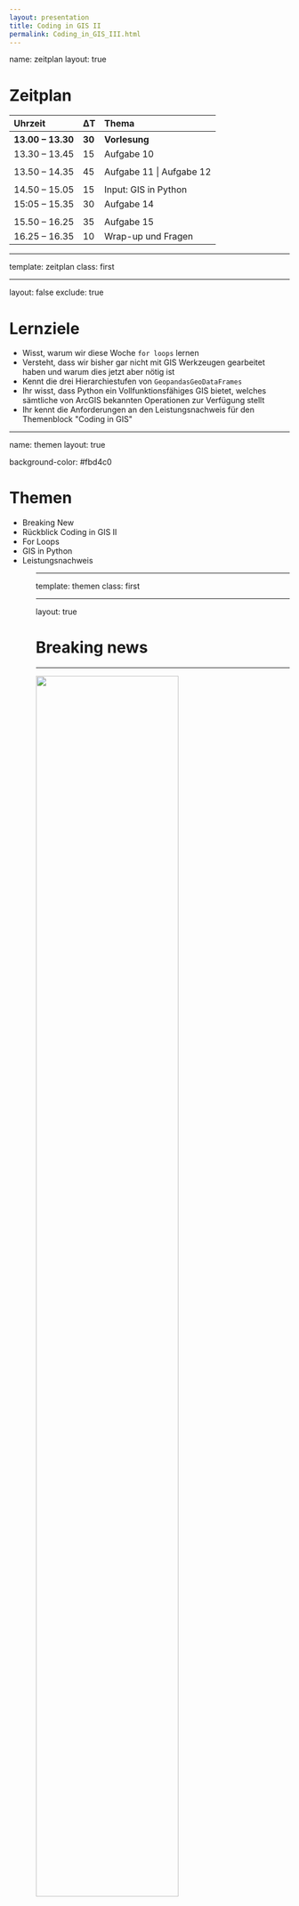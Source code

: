 ```yaml
---
layout: presentation
title: Coding in GIS II
permalink: Coding_in_GIS_III.html
---
```

name: zeitplan 
layout: true


# Zeitplan
  <table>
  <thead align="left">
    <tr>
      <th>Uhrzeit</th>
      <th>ΔT</th>
      <th>Thema</th>
    </tr>
  </thead>
  <tbody align="left">
    <tr id = "first">
      <th>13.00 – 13.30</th>
      <th>30</th>
      <th>Vorlesung</th>
    </tr>
    <tr id = "second">
      <td>13.30 – 13.45</td>
      <td>15</td>
      <td>Aufgabe 10</td>
    </tr>
    <tr class="pause">
      <td></td>
      <td></td>
      <td></td>
    </tr>
    <tr id = "third">
      <td>13.50 – 14.35</td>
      <td>45</td>
      <td>Aufgabe 11 | Aufgabe 12</td>
    </tr>
    <tr class="pause">
      <td></td>
      <td></td>
      <td></td>
    </tr>
    <tr id = "fourth">
      <td>14.50 – 15.05</td>
      <td>15</td>
      <td>Input: GIS in Python </td>
    </tr>
    <tr id = "fifth">
      <td>15:05 – 15.35</td>
      <td>30</td>
      <td>Aufgabe 14</td>
    </tr>
    <tr class="pause">
      <td></td>
      <td></td>
      <td></td>
    </tr>
    <tr id = "sixth">
      <td>15.50 – 16.25</td>
      <td>35</td>
      <td>Aufgabe 15</td>
    </tr>
    <tr id = "seventh">
      <td>16.25 – 16.35</td>
      <td>10</td>
      <td>Wrap-up und Fragen</td>
    </tr>
  </tbody>
  </table>


---
template: zeitplan
class: first

---
layout: false
exclude: true

# Lernziele



* Wisst, warum wir diese Woche `for loops` lernen
* Versteht, dass wir bisher gar nicht mit GIS Werkzeugen gearbeitet haben und warum dies jetzt aber nötig ist
* Kennt die drei Hierarchiestufen von `GeopandasGeoDataFrames`
* Ihr wisst, dass Python ein Vollfunktionsfähiges GIS bietet, welches sämtliche von ArcGIS bekannten Operationen zur Verfügung stellt
* Ihr kennt die Anforderungen an den Leistungsnachweis für den Themenblock "Coding in GIS"

---
name: themen
layout: true

background-color: #fbd4c0


# Themen
<ul>
 <li id = "first">Breaking New</li>
 <li id = "second">Rückblick Coding in GIS II</li>
 <li id = "third">For Loops</li>
 <li id = "fourth">GIS in Python</li>
 <li id = "fifth">Leistungsnachweis</li>
<ul>

---
template: themen
class: first

---
layout: true

# Breaking news

---


<img src ="img/twitter-python-tiobe.png" class = "card center" style = "width: 75%;">

---
background-color: #fbd4c0


<blockquote style = "color: black">
For the first time in more than 20 years we have a new leader of the pack: the Python programming language. The long-standing hegemony of Java and C is over. Python, which started as a simple scripting language, as an alternative to Perl, has become mature. <span id = "first">Its ease of learning</span>, its huge amount of libraries, and its widespread use in all kinds of domains, has made it the most popular programming language of today. Congratulations Guido van Rossum! Proficiat!
</blockquote>
 -- Paul Jansen CEO TIOBE Software 

--
class: first

---
layout: false

# Breaking <del>news</del> things

<iframe src='//gifs.com/embed/office-meltdown-vnra6Q' frameborder='0' scrolling='no' width='360px' height='270px' style='-webkit-backface-visibility: hidden;-webkit-transform: scale(1);' class = "pull-center"></iframe>
---
template: themen
class: second

---
background-image: url(https://wallpapercave.com/wp/33mRKA5.jpg)
layout: false
class: center, middle



# Conda

---
layout: true
name: conda

# Vor jedem Aufstarten (in der Konsole)


<div class = "pull-right">
<ol>
  <li>(auf diesem Computer)</li>
  <li><code>conda create --name agi-env</code></li>
  <li><code>activate agi-env</code></li>
  <li><code>cd C:\Users\rata\...</code></li>
  <li><code>conda list</code></li>
  <li><code>conda install -c conda-forge...</code></li>
  <li><code>jupyter lab</code></li>
</ol>
</div>

---
template: conda
<img src = "img/mermaid-conda-env.svg" class = "pull-left">


---
template: conda
<img src = "img/mermaid-conda-env2.svg" class = "pull-left">

---
layout: false



<img src = "img/jb-desktop.png" style = "width: 70%" class = "card pull-center">

.footnote[https://blog.jupyter.org/jupyterlab-desktop-app-now-available-b8b661b17e9a]

---

# Für jedes Modul

<div class = "pull-left">
<img src = "img/mermaid-module.svg" style = "width: 120%">
</div>

<ol class = "pull-right">
  <li>Vorher alle Notebooks speichern</li>
  <li>ersichtlich ab dem Namen in Klammern</li>
  <li><code>activate agi-env</code></li>
  <li><code>conda install -c conda-forge pandas</code></li>
<ol>

---
layout: false
class: center, middle
background-image: url(https://davenewt.github.io/assets/images/perlin%20noise%20flowfield.png)

<h1 style = "color: white">Ein Einzelpunkt zufällig verschieben</h1>

---
layout: true

# Ein Einzelpunkt zufällig verschieben

---

Zum Beispiel hat unser Punkt die Koordinate 0, 0

```python
>>> x_start = 0
>>> x_offset = random.normalvariate(0,100)
>>> x_offset
10.24617

>>> x_neu = x_start + x_offset
>>> x_neu
10.24617
```
--

```python
>>> y_start = 0
>>> y_offset = random.normalvariate(0,100)
>>> y_offset
-4.443904

>>> y_neu = y_start + y_offset
>>> y_neu
-4.443904
```

---
<img src="https://modul-agi.github.io/HS21/_images/8_Zufallzahlen_25_1.png" style = "width: 75%" class = "pull-center">
---
<img src="https://modul-agi.github.io/HS21/_images/normalverteilung.jpg" style = "width: 75%" class = "pull-center">
---
<img src = "img/AGI_HS19_08_Coding_in_GIS_III7.png" style = "width: 75%" class = "pull-center">

---
layout: false
# Workflow > Function

```python
def offset_coordinate(old, distance = 100):
    import random
    new = old +random.normalvariate(0,distance)

    return new
```

---
layout: true
# Function > DataFrame

---

<img src="img/AGI_HS19_08_Coding_in_GIS_III9.png" style="width: 50%">
---
<img src="img/AGI_HS19_08_Coding_in_GIS_III10.png" style="width: 75%">
---

```python
zeckenstiche["x"].apply(offset_coordinate)
#\______1_______/ \_2_/ \_______3_______/
```

1. Spalte selektieren
--

2. Methode "`apply`" aufrufen
--

3. function übergeben

--


```python
zeckenstiche["x_sim"] = zeckenstiche["x"].apply(offset_coordinate)
zeckenstiche["y_sim"] = zeckenstiche["y"].apply(offset_coordinate)
```



---
<img src="img/AGI_HS19_08_Coding_in_GIS_III13.png" style="width: 50%" class = "pull-center">
---

```python
zeckenstiche["x_sim"] = zeckenstiche["x"].apply(offset_coordinate, distance = zeckenstiche["accuracy"])
zeckenstiche["y_sim"] = zeckenstiche["y"].apply(offset_coordinate, distance = zeckenstiche["accuracy"])
```
--

<img src="img/AGI_HS19_08_Coding_in_GIS_III14.png" style="width: 75%">

---
template: themen
class: third

---
layout: true
# For Loops

---


```python
>>> for platzhalter in [0, 1, 2]:
>>>     print("Iteration"+, platzhalter)
Iteration 0
Iteration 1
Iteration 2

```

---

```python
>>> x_sim = []
>>> for platzhalter in range(1000):
>>>     x_new <- offset_coordinate(0, 100)
>>>     x_sim.append(x_new)
```
--

<img src = "img/AGI_HS19_08_Coding_in_GIS_III7.png" style = "width: 50%" class = "pull-center">

---

<iframe width="560" height="315" src="https://www.youtube.com/embed/h0XeOa9Rlbc?start=38" title="YouTube video player" frameborder="0" allow="accelerometer; autoplay; clipboard-write; encrypted-media; gyroscope; picture-in-picture" allowfullscreen></iframe>

<blockquote style="color: black">
I'm a bitch, I'm a lover
I'm a child, I'm a mother
I'm a sinner, I'm a saint
</blockquote>
Meredith Brooks
---
template: themen
class: fourth

---
layout: true
# GIS in Python

---

<img src="img/AGI_HS19_08_Coding_in_GIS_III16.png" class = "pull-left">

<div class = "pull-right">
Was fehlt?

<ul>
  <li>Eine Geometrie</li>
  <li>Ein Koordinaten<u>bezugs</u>system</li>
</ul>
</div>

---

***Geo*DataFrames**

<img src="img/AGI_HS19_08_Coding_in_GIS_III20.png" style = "width: 75%">

---

![](img/AGI_HS19_08_Coding_in_GIS_III21.png)


???
Jedes Geometrische Objekt hat ein Attribut
Gleiche viele Features wie Attribute

---

![](img/AGI_HS19_08_Coding_in_GIS_III22.png)

???
Verschiedene Objekte teilen sich Attribute
Mehr Features als Attribute

---
# Simple Features

In verschiedensten Systemen integriert:

* <span style="color:#FF0000">R</span> (library `sf`)
* <span style="color:#FF0000">Datenbanken</span> (PostGIS, MySQL…)
* Python (geopandas,shapely)
* Auch in ESRI, aber _versteckt und unzugänglich_

???
* Transferable knowledge – learn architectures, not frameworks

---

### Buffer 

<img src = "img/AGI_HS19_08_Coding_in_GIS_III23.png" style="width: 50%">

---

### MinimumBoundingGeometry

<img src = "img/AGI_HS19_08_Coding_in_GIS_III24.png" style="width: 75%">

---

### Overlay

<img src = "img/AGI_HS19_08_Coding_in_GIS_III25.png" style="width: 75%">

---

### Kernel Density

<img src = "img/AGI_HS19_08_Coding_in_GIS_III26.png" style="width: 75%">

---

### Web Maps

<img src = "img/AGI_HS19_08_Coding_in_GIS_III27.png" style="width: 50%">

---
template: themen
class: fifth

---
layout: false
# Leistungsnachweis

https://modul-agi.github.io/HS21/B_Coding_in_GIS_3/9_Leistungsnachweis.html


---
template: zeitplan
class: second


---
template: zeitplan
class: third


---
template: zeitplan
class: fourth


---
template: zeitplan
class: fifth


---
template: zeitplan
class: sixth


---
template: zeitplan
class: 